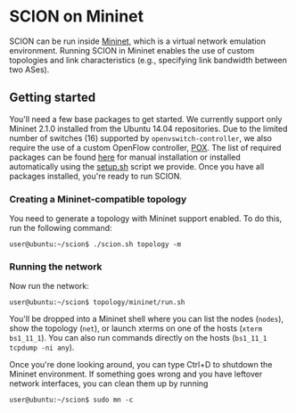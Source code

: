 # SCION on Mininet

SCION can be run inside [Mininet](http://mininet.org), which is a virtual network emulation environment. Running SCION in Mininet enables the use of custom topologies and link characteristics (e.g., specifying link bandwidth between two ASes). 

## Getting started
You'll need a few base packages to get started. We currently support only Mininet 2.1.0 installed from the Ubuntu 14.04 repositories. Due to the limited number of switches (16) supported by `openvswitch-controller`, we also require the use of a custom OpenFlow controller, [POX](http://www.noxrepo.org/pox/about-pox). The list of required packages can be found [here](pkgs_debian.txt) for manual installation or installed automatically using the [setup.sh](setup.sh) script we provide. Once you have all packages installed, you're ready to run SCION.

### Creating a Mininet-compatible topology
You need to generate a topology with Mininet support enabled. To do this, run the following command:
```
user@ubuntu:~/scion$ ./scion.sh topology -m
```
### Running the network
Now run the network:
```
user@ubuntu:~/scion$ topology/mininet/run.sh
```
You'll be dropped into a Mininet shell where you can list the nodes (`nodes`), show the topology (`net`), or launch xterms on one of the hosts (`xterm bs1_11_1`). You can also run commands directly on the hosts (`bs1_11_1 tcpdump -ni any`). 

Once you're done looking around, you can type Ctrl+D to shutdown the Mininet environment. If something goes wrong and you have leftover network interfaces, you can clean them up by running
```
user@ubuntu:~/scion$ sudo mn -c
```
